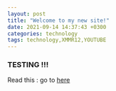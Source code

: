 ```yaml
---
layout: post
title: "Welcome to my new site!"
date: 2021-09-14 14:37:43 +0300
categories: technology
tags: technology,XMMR12,YOUTUBE
---
```



### TESTING !!!


Read this : go to [here](https://www.markdownguide.org/cheat-sheet/)

